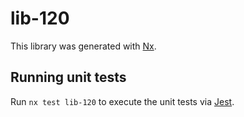 # lib-120

This library was generated with [Nx](https://nx.dev).

## Running unit tests

Run `nx test lib-120` to execute the unit tests via [Jest](https://jestjs.io).
